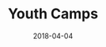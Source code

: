 ---
title: Youth Camps
location: New Jersey, USA
image: /uploads/soccer/general-event.png
permalink: /soccer/event/youth
start_date: Summer Multiple Weeks
end_date: 
layout: page
alt_url: http://aiacamps.com/
short_description: "Camps are a great way to develop your skills and prepare for the next level of competition. Our camps are designed to help you compete to your highest potential. In addition to physical training, our camps are designed to care for every aspect of the athlete’s wellbeing – physically, mentally and spiritually. We understand to be your best; you must bring everything with you when you step onto the pitch (soccer field).  "
sport: soccer
date: '2018-04-04'
---